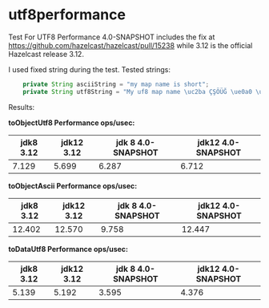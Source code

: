 # utf8performance
Test For UTF8 Performance
4.0-SNAPSHOT includes the fix at https://github.com/hazelcast/hazelcast/pull/15238 while 3.12 is the official Hazelcast release 3.12.

I used fixed string during the test. Tested strings:
```java
    private String asciiString = "my map name is short";
    private String utf8String = "My uf8 map name \uc2ba ÇŞÖÜĞ \ue0a0 \uD867\uDE3D \uD867\uDE3D";
```


Results:

**toObjectUtf8 Performance ops/usec:**

|jdk8 3.12|jdk12 3.12|jdk 8 4.0-SNAPSHOT|jdk12 4.0-SNAPSHOT|
|---------|----------|------------------|------------------|
|  7.129  |  5.699   |     6.287        |        6.712     |

**toObjectAscii Performance ops/usec:**

|jdk8 3.12|jdk12 3.12|jdk 8 4.0-SNAPSHOT|jdk12 4.0-SNAPSHOT|
|---------|----------|------------------|------------------|
| 12.402  |  12.570  |     9.758        |        12.447    |


**toDataUtf8 Performance ops/usec:**

|jdk8 3.12|jdk12 3.12|jdk 8 4.0-SNAPSHOT|jdk12 4.0-SNAPSHOT|
|---------|----------|------------------|------------------|
| 5.139   |  5.192   |     3.595        |        4.376    |

